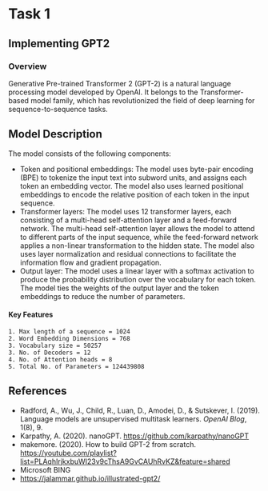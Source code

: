 # Task 1

## Implementing GPT2
### Overview
Generative Pre-trained Transformer 2 (GPT-2) is a natural language processing model developed by OpenAI. It belongs to the 
Transformer-based model family, which has revolutionized the field of deep learning for sequence-to-sequence tasks.

## Model Description

The model consists of the following components:

- Token and positional embeddings: The model uses byte-pair encoding (BPE) to tokenize the input text into subword units, and assigns each token an embedding vector. The model also uses learned positional embeddings to encode the relative position of each token in the input sequence.
- Transformer layers: The model uses 12 transformer layers, each consisting of a multi-head self-attention layer and a feed-forward network. The multi-head self-attention layer allows the model to attend to different parts of the input sequence, while the feed-forward network applies a non-linear transformation to the hidden state. The model also uses layer normalization and residual connections to facilitate the information flow and gradient propagation.
- Output layer: The model uses a linear layer with a softmax activation to produce the probability distribution over the vocabulary for each token. The model ties the weights of the output layer and the token embeddings to reduce the number of parameters.
#### Key Features
    1. Max length of a sequence = 1024
    2. Word Embedding Dimensions = 768
    3. Vocabulary size = 50257
    3. No. of Decoders = 12
    4. No. of Attention heads = 8
    5. Total No. of Parameters = 124439808

## References

- Radford, A., Wu, J., Child, R., Luan, D., Amodei, D., & Sutskever, I. (2019). Language models are unsupervised multitask learners. *OpenAI Blog*, 1(8), 9.
- Karpathy, A. (2020). nanoGPT. https://github.com/karpathy/nanoGPT
- makemore. (2020). How to build GPT-2 from scratch. https://youtube.com/playlist?list=PLAqhIrjkxbuWI23v9cThsA9GvCAUhRvKZ&feature=shared
- Microsoft BING
- https://jalammar.github.io/illustrated-gpt2/

